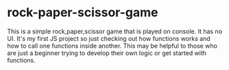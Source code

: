# rock-paper-scissor-game
This is a simple rock,paper,scissor game that is played on console. It has no UI. It's my first JS project so just checking out how functions works and how to call one functions inside another. This may be helpful to those who are just a beginner trying to develop their own logic or get started with functions.
